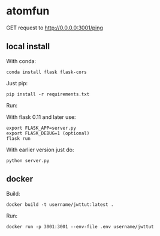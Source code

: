 atomfun
=======

GET request to http://0.0.0.0:3001/ping


local install
-------------

With conda:

    conda install flask flask-cors

Just pip:

    pip install -r requirements.txt


Run:

With flask 0.11 and later use:

    export FLASK_APP=server.py
    export FLASK_DEBUG=1 (optional)
    flask run

With earlier version just do:

    python server.py

docker
------

Build:

    docker build -t username/jwttut:latest .

Run:

    docker run -p 3001:3001 --env-file .env username/jwttut

